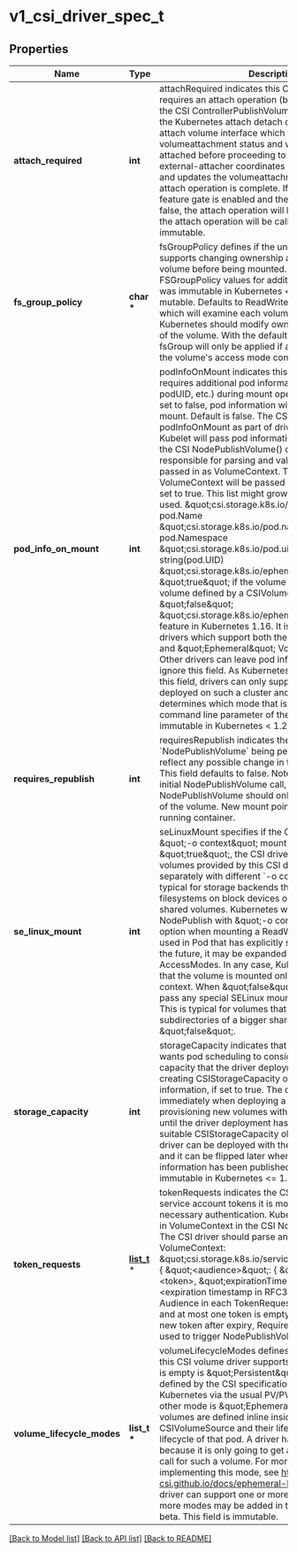 # v1_csi_driver_spec_t

## Properties
Name | Type | Description | Notes
------------ | ------------- | ------------- | -------------
**attach_required** | **int** | attachRequired indicates this CSI volume driver requires an attach operation (because it implements the CSI ControllerPublishVolume() method), and that the Kubernetes attach detach controller should call the attach volume interface which checks the volumeattachment status and waits until the volume is attached before proceeding to mounting. The CSI external-attacher coordinates with CSI volume driver and updates the volumeattachment status when the attach operation is complete. If the CSIDriverRegistry feature gate is enabled and the value is specified to false, the attach operation will be skipped. Otherwise the attach operation will be called.  This field is immutable. | [optional] 
**fs_group_policy** | **char \*** | fsGroupPolicy defines if the underlying volume supports changing ownership and permission of the volume before being mounted. Refer to the specific FSGroupPolicy values for additional details.  This field was immutable in Kubernetes &lt; 1.29 and now is mutable.  Defaults to ReadWriteOnceWithFSType, which will examine each volume to determine if Kubernetes should modify ownership and permissions of the volume. With the default policy the defined fsGroup will only be applied if a fstype is defined and the volume&#39;s access mode contains ReadWriteOnce. | [optional] 
**pod_info_on_mount** | **int** | podInfoOnMount indicates this CSI volume driver requires additional pod information (like podName, podUID, etc.) during mount operations, if set to true. If set to false, pod information will not be passed on mount. Default is false.  The CSI driver specifies podInfoOnMount as part of driver deployment. If true, Kubelet will pass pod information as VolumeContext in the CSI NodePublishVolume() calls. The CSI driver is responsible for parsing and validating the information passed in as VolumeContext.  The following VolumeContext will be passed if podInfoOnMount is set to true. This list might grow, but the prefix will be used. \&quot;csi.storage.k8s.io/pod.name\&quot;: pod.Name \&quot;csi.storage.k8s.io/pod.namespace\&quot;: pod.Namespace \&quot;csi.storage.k8s.io/pod.uid\&quot;: string(pod.UID) \&quot;csi.storage.k8s.io/ephemeral\&quot;: \&quot;true\&quot; if the volume is an ephemeral inline volume                                 defined by a CSIVolumeSource, otherwise \&quot;false\&quot;  \&quot;csi.storage.k8s.io/ephemeral\&quot; is a new feature in Kubernetes 1.16. It is only required for drivers which support both the \&quot;Persistent\&quot; and \&quot;Ephemeral\&quot; VolumeLifecycleMode. Other drivers can leave pod info disabled and/or ignore this field. As Kubernetes 1.15 doesn&#39;t support this field, drivers can only support one mode when deployed on such a cluster and the deployment determines which mode that is, for example via a command line parameter of the driver.  This field was immutable in Kubernetes &lt; 1.29 and now is mutable. | [optional] 
**requires_republish** | **int** | requiresRepublish indicates the CSI driver wants &#x60;NodePublishVolume&#x60; being periodically called to reflect any possible change in the mounted volume. This field defaults to false.  Note: After a successful initial NodePublishVolume call, subsequent calls to NodePublishVolume should only update the contents of the volume. New mount points will not be seen by a running container. | [optional] 
**se_linux_mount** | **int** | seLinuxMount specifies if the CSI driver supports \&quot;-o context\&quot; mount option.  When \&quot;true\&quot;, the CSI driver must ensure that all volumes provided by this CSI driver can be mounted separately with different &#x60;-o context&#x60; options. This is typical for storage backends that provide volumes as filesystems on block devices or as independent shared volumes. Kubernetes will call NodeStage / NodePublish with \&quot;-o context&#x3D;xyz\&quot; mount option when mounting a ReadWriteOncePod volume used in Pod that has explicitly set SELinux context. In the future, it may be expanded to other volume AccessModes. In any case, Kubernetes will ensure that the volume is mounted only with a single SELinux context.  When \&quot;false\&quot;, Kubernetes won&#39;t pass any special SELinux mount options to the driver. This is typical for volumes that represent subdirectories of a bigger shared filesystem.  Default is \&quot;false\&quot;. | [optional] 
**storage_capacity** | **int** | storageCapacity indicates that the CSI volume driver wants pod scheduling to consider the storage capacity that the driver deployment will report by creating CSIStorageCapacity objects with capacity information, if set to true.  The check can be enabled immediately when deploying a driver. In that case, provisioning new volumes with late binding will pause until the driver deployment has published some suitable CSIStorageCapacity object.  Alternatively, the driver can be deployed with the field unset or false and it can be flipped later when storage capacity information has been published.  This field was immutable in Kubernetes &lt;&#x3D; 1.22 and now is mutable. | [optional] 
**token_requests** | [**list_t**](storage_v1_token_request.md) \* | tokenRequests indicates the CSI driver needs pods&#39; service account tokens it is mounting volume for to do necessary authentication. Kubelet will pass the tokens in VolumeContext in the CSI NodePublishVolume calls. The CSI driver should parse and validate the following VolumeContext: \&quot;csi.storage.k8s.io/serviceAccount.tokens\&quot;: {   \&quot;&lt;audience&gt;\&quot;: {     \&quot;token\&quot;: &lt;token&gt;,     \&quot;expirationTimestamp\&quot;: &lt;expiration timestamp in RFC3339&gt;,   },   ... }  Note: Audience in each TokenRequest should be different and at most one token is empty string. To receive a new token after expiry, RequiresRepublish can be used to trigger NodePublishVolume periodically. | [optional] 
**volume_lifecycle_modes** | **list_t \*** | volumeLifecycleModes defines what kind of volumes this CSI volume driver supports. The default if the list is empty is \&quot;Persistent\&quot;, which is the usage defined by the CSI specification and implemented in Kubernetes via the usual PV/PVC mechanism.  The other mode is \&quot;Ephemeral\&quot;. In this mode, volumes are defined inline inside the pod spec with CSIVolumeSource and their lifecycle is tied to the lifecycle of that pod. A driver has to be aware of this because it is only going to get a NodePublishVolume call for such a volume.  For more information about implementing this mode, see https://kubernetes-csi.github.io/docs/ephemeral-local-volumes.html A driver can support one or more of these modes and more modes may be added in the future.  This field is beta. This field is immutable. | [optional] 

[[Back to Model list]](../README.md#documentation-for-models) [[Back to API list]](../README.md#documentation-for-api-endpoints) [[Back to README]](../README.md)


